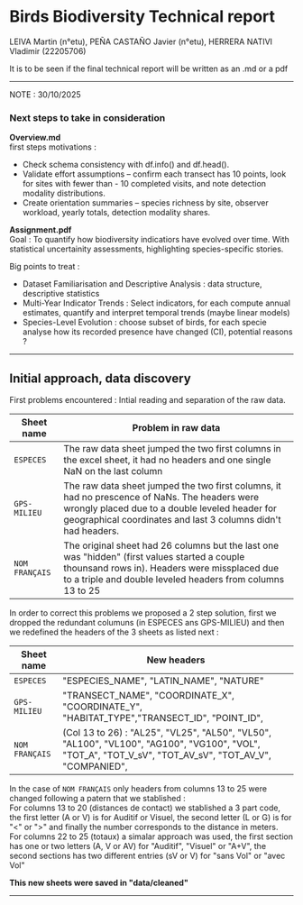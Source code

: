 # Birds Biodiversity Technical report
LEIVA Martin (n°etu), PEÑA CASTAÑO Javier (n°etu), HERRERA NATIVI Vladimir (22205706)

It is to be seen if the final technical report will be written as an .md or a pdf

---
NOTE : 30/10/2025

### Next steps to take in consideration 

**Overview.md**\
first steps motivations :
- Check schema consistency with df.info() and df.head().
- Validate effort assumptions – confirm each transect has 10 points, look for sites with fewer than - 10 completed visits, and note detection modality distributions.
- Create orientation summaries – species richness by site, observer workload, yearly totals,   detection modality shares.

**Assignment.pdf**\
Goal :  To quantify how biodiversity indicatiors have evolved over time. With statistical uncertainity assessments, highlighting species-specific stories. 

Big points to treat : 
- Dataset Familiarisation and Descriptive Analysis : data structure, descriptive statistics 
- Multi-Year Indicator Trends : Select indicators, for each compute annual estimates, quantify and interpret temporal trends (maybe linear models)
- Species-Level Evolution  : choose subset of birds, for each specie analyse how its recorded presence have changed (CI), potential reasons ? 

---
## Initial approach, data discovery 
First problems encountered : Intial reading and separation of the raw data. 

| Sheet name | Problem in raw data |
|------------|---------------------|
| `ESPECES`  | The raw data sheet jumped the two first columns in the excel sheet, it had no headers and one single NaN on the last column |
| `GPS-MILIEU` | The raw data sheet jumped the two first columns, it had no prescence of NaNs. The headers were wrongly placed due to a double leveled header for geographical coordinates and last 3 columns didn't had headers.   |
| `NOM FRANÇAIS` | The original sheet had 26 columns but the last one was "hidden" (first values started a couple thounsand rows in). Headers were missplaced due to a triple and double leveled headers from columns 13 to 25 |

In order to correct this problems we proposed a 2 step solution, first we dropped the redundant columuns (in ESPECES ans GPS-MILIEU) and then we redefined the headers of the 3 sheets as listed next : 

| Sheet name | New headers |
|------------|---------------------|
| `ESPECES`  | "ESPECIES_NAME", "LATIN_NAME", "NATURE" |
| `GPS-MILIEU` |   "TRANSECT_NAME", "COORDINATE_X", "COORDINATE_Y", "HABITAT_TYPE","TRANSECT_ID", "POINT_ID",  |
| `NOM FRANÇAIS` | (Col 13 to 26) : "AL25", "VL25", "AL50", "VL50", "AL100", "VL100", "AG100", "VG100", "VOL", "TOT_A", "TOT_V_sV", "TOT_AV_sV", "TOT_AV_V", "COMPANIED", |

In the case of `NOM FRANÇAIS` only headers from columns 13 to 25 were changed following a patern that we stablished : \
For columns 13 to 20 (distances de contact) we stablished a 3 part code, the first letter (A or V) is for Auditif or Visuel, the second letter (L or G) is for "<" or ">" and finally the number corresponds to the distance in meters.\
For columns 22 to 25 (totaux) a simalar approach was used, the first section has one or two letters (A, V or AV) for "Auditif", "Visuel" or "A+V", the second sections has two different entries (sV or V) for "sans Vol" or "avec Vol"

**This new sheets were saved in "data/cleaned"**


---